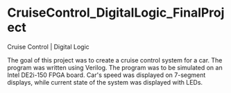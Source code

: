 # CruiseControl_DigitalLogic_FinalProject
Cruise Control | Digital Logic

The goal of this project was to create a cruise control system for a car.
The program was written using Verilog.
The program was to be simulated on an Intel DE2i-150 FPGA board.
Car's speed was displayed on 7-segment displays, while current state of the system was displayed with LEDs.
